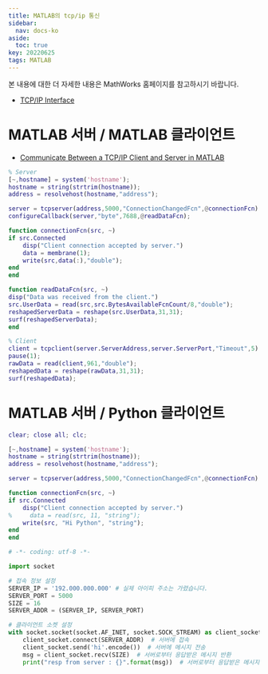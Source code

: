 ```yaml
---
title: MATLAB의 tcp/ip 통신
sidebar:
  nav: docs-ko
aside:
  toc: true
key: 20220625
tags: MATLAB
---
```


본 내용에 대한 더 자세한 내용은 MathWorks 홈페이지를 참고하시기 바랍니다.

- [TCP/IP Interface](https://www.mathworks.com/help/instrument/tcp-ip-interface.html?s_tid=CRUX_lftnav)

# MATLAB 서버 / MATLAB 클라이언트

- [Communicate Between a TCP/IP Client and Server in MATLAB](https://www.mathworks.com/help/instrument/communicate-between-a-tcpip-client-and-server-in-matlab.html)

```MATLAB
% Server
[~,hostname] = system('hostname');
hostname = string(strtrim(hostname));
address = resolvehost(hostname,"address");

server = tcpserver(address,5000,"ConnectionChangedFcn",@connectionFcn)
configureCallback(server,"byte",7688,@readDataFcn);

function connectionFcn(src, ~)
if src.Connected
    disp("Client connection accepted by server.")
    data = membrane(1);
    write(src,data(:),"double");
end
end

function readDataFcn(src, ~)
disp("Data was received from the client.")
src.UserData = read(src,src.BytesAvailableFcnCount/8,"double");
reshapedServerData = reshape(src.UserData,31,31);
surf(reshapedServerData);
end

```

```MATLAB
% Client
client = tcpclient(server.ServerAddress,server.ServerPort,"Timeout",5) % 실제 IP 주소와 포트 번호를 입력하세요.
pause(1);
rawData = read(client,961,"double");
reshapedData = reshape(rawData,31,31);
surf(reshapedData);
```

# MATLAB 서버 / Python 클라이언트


```MATLAB
clear; close all; clc;

[~,hostname] = system('hostname');
hostname = string(strtrim(hostname));
address = resolvehost(hostname,"address");

server = tcpserver(address,5000,"ConnectionChangedFcn",@connectionFcn)

function connectionFcn(src, ~)
if src.Connected
    disp("Client connection accepted by server.")
%     data = read(src, 11, "string");
    write(src, "Hi Python", "string");
end
end
```

```Python
# -*- coding: utf-8 -*-

import socket

# 접속 정보 설정
SERVER_IP = '192.000.000.000' # 실제 아이피 주소는 가렸습니다.
SERVER_PORT = 5000
SIZE = 16
SERVER_ADDR = (SERVER_IP, SERVER_PORT)

# 클라이언트 소켓 설정
with socket.socket(socket.AF_INET, socket.SOCK_STREAM) as client_socket:
    client_socket.connect(SERVER_ADDR)  # 서버에 접속
    client_socket.send('hi'.encode())  # 서버에 메시지 전송
    msg = client_socket.recv(SIZE)  # 서버로부터 응답받은 메시지 반환
    print("resp from server : {}".format(msg))  # 서버로부터 응답받은 메시지 출력
```